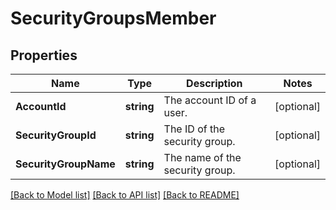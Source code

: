 # SecurityGroupsMember

## Properties

Name | Type | Description | Notes
------------ | ------------- | ------------- | -------------
**AccountId** | **string** | The account ID of a user. | [optional] 
**SecurityGroupId** | **string** | The ID of the security group. | [optional] 
**SecurityGroupName** | **string** | The name of the security group. | [optional] 

[[Back to Model list]](../README.md#documentation-for-models) [[Back to API list]](../README.md#documentation-for-api-endpoints) [[Back to README]](../README.md)


